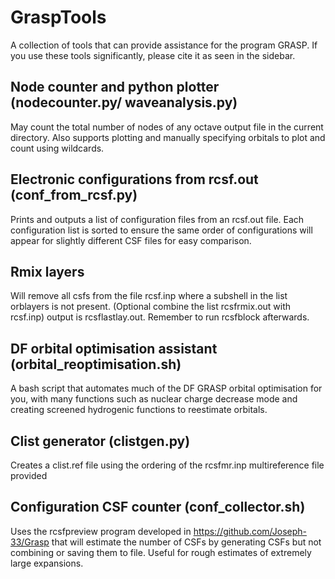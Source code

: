 # GraspTools
A collection of tools that can provide assistance for the program GRASP.
If you use these tools significantly, please cite it as seen in the sidebar.

## Node counter and python plotter (nodecounter.py/ waveanalysis.py)

May count the total number of nodes of any octave output file in the current directory. Also supports plotting and manually specifying orbitals to plot and count using wildcards.

## Electronic configurations from rcsf.out (conf_from_rcsf.py)

Prints and outputs a list of configuration files from an rcsf.out file.
Each configuration list is sorted to ensure the same order of configurations will appear for slightly different CSF files for easy comparison.

## Rmix layers
Will remove all csfs from the file rcsf.inp where a subshell in the list orblayers is not present. (Optional combine the list rcsfrmix.out with rcsf.inp) output is rcsflastlay.out. Remember to run rcsfblock afterwards.

## DF orbital optimisation assistant (orbital_reoptimisation.sh)

A bash script that automates much of the DF GRASP orbital optimisation for you, with many functions such as nuclear charge decrease mode and creating screened hydrogenic functions to reestimate orbitals.

## Clist generator (clistgen.py)

Creates a clist.ref file using the ordering of the rcsfmr.inp multireference file provided

## Configuration CSF counter (conf_collector.sh)

Uses the rcsfpreview program developed in https://github.com/Joseph-33/Grasp that will estimate the number of CSFs by generating CSFs but not combining or saving them to file. Useful for rough estimates of extremely large expansions.

